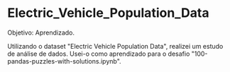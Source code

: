 # Electric_Vehicle_Population_Data
Objetivo: Aprendizado.

Utilizando o dataset "Electric Vehicle Population Data", realizei um estudo de análise de dados. Usei-o como aprendizado para o desafio "100-pandas-puzzles-with-solutions.ipynb".
